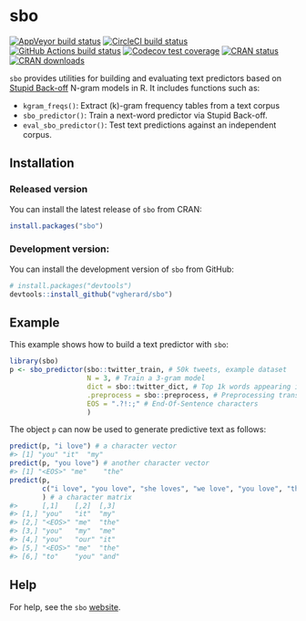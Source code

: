 
<!-- README.md is generated from README.Rmd. Please edit that file -->

# sbo

<!-- badges: start -->

[![AppVeyor build
status](https://ci.appveyor.com/api/projects/status/github/vgherard/sbo?branch=master&svg=true)](https://ci.appveyor.com/project/vgherard/sbo)
[![CircleCI build
status](https://circleci.com/gh/vgherard/sbo.svg?style=svg)](https://circleci.com/gh/vgherard/sbo)
[![GitHub Actions build
status](https://github.com/vgherard/sbo/workflows/R-CMD-check/badge.svg)](https://github.com/vgherard/sbo/actions)
[![Codecov test
coverage](https://codecov.io/gh/vgherard/sbo/branch/master/graph/badge.svg)](https://codecov.io/gh/vgherard/sbo?branch=master)
[![CRAN
status](https://www.r-pkg.org/badges/version/sbo)](https://CRAN.R-project.org/package=sbo)
[![CRAN
downloads](http://cranlogs.r-pkg.org/badges/grand-total/sbo)](https://CRAN.R-project.org/package=sbo)
<!-- badges: end -->

`sbo` provides utilities for building and evaluating text predictors
based on [Stupid
Back-off](https://www.aclweb.org/anthology/D07-1090.pdf) N-gram models
in R. It includes functions such as:

  - `kgram_freqs()`: Extract \(k\)-gram frequency tables from a text
    corpus
  - `sbo_predictor()`: Train a next-word predictor via Stupid Back-off.
  - `eval_sbo_predictor()`: Test text predictions against an independent
    corpus.

## Installation

### Released version

You can install the latest release of `sbo` from CRAN:

``` r
install.packages("sbo")
```

### Development version:

You can install the development version of `sbo` from GitHub:

``` r
# install.packages("devtools")
devtools::install_github("vgherard/sbo")
```

## Example

This example shows how to build a text predictor with `sbo`:

``` r
library(sbo)
p <- sbo_predictor(sbo::twitter_train, # 50k tweets, example dataset
                   N = 3, # Train a 3-gram model
                   dict = sbo::twitter_dict, # Top 1k words appearing in corpus
                   .preprocess = sbo::preprocess, # Preprocessing transformation
                   EOS = ".?!:;" # End-Of-Sentence characters
                   )
```

The object `p` can now be used to generate predictive text as follows:

``` r
predict(p, "i love") # a character vector
#> [1] "you" "it"  "my"
predict(p, "you love") # another character vector
#> [1] "<EOS>" "me"    "the"
predict(p, 
        c("i love", "you love", "she loves", "we love", "you love", "they love")
        ) # a character matrix
#>      [,1]    [,2]  [,3] 
#> [1,] "you"   "it"  "my" 
#> [2,] "<EOS>" "me"  "the"
#> [3,] "you"   "my"  "me" 
#> [4,] "you"   "our" "it" 
#> [5,] "<EOS>" "me"  "the"
#> [6,] "to"    "you" "and"
```

## Help

For help, see the `sbo` [website](https://vgherard.github.io/sbo/).
